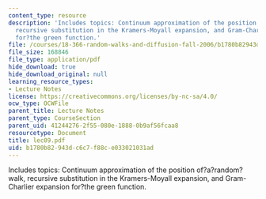 ```yaml
---
content_type: resource
description: 'Includes topics: Continuum approximation of the position of?a?random?walk,
  recursive substitution in the Kramers-Moyall expansion, and Gram-Charlier expansion
  for?the green function.'
file: /courses/18-366-random-walks-and-diffusion-fall-2006/b1780b82943dc6c7f88ce033021031ad_lec09.pdf
file_size: 168846
file_type: application/pdf
hide_download: true
hide_download_original: null
learning_resource_types:
- Lecture Notes
license: https://creativecommons.org/licenses/by-nc-sa/4.0/
ocw_type: OCWFile
parent_title: Lecture Notes
parent_type: CourseSection
parent_uid: 41244276-2f55-080e-1888-0b9af56fcaa8
resourcetype: Document
title: lec09.pdf
uid: b1780b82-943d-c6c7-f88c-e033021031ad
---
```

Includes topics: Continuum approximation of the position of?a?random?walk, recursive substitution in the Kramers-Moyall expansion, and Gram-Charlier expansion for?the green function.